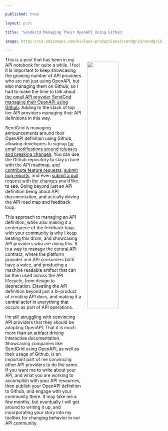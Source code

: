 ---
published: true
layout: post
title: 'SendGrid Managing Their OpenAPI Using Github'
image: https://s3.amazonaws.com/kinlane-productions2/sendgrid/sendgrid-github-screenshot.png
---

<p><img src="https://s3.amazonaws.com/kinlane-productions2/sendgrid/sendgrid-github-screenshot.png" width="45%" align="right" style="padding: 15px;" />
<p>This is a post that has been in my API notebook for quite a while. I feel it is important to keep showcasing the growing number of API providers who are not just using OpenAPI, but also managing them on Github, so I had to make the time to talk about <a href="https://github.com/sendgrid/sendgrid-oai">the email API provider SendGrid managing their OpenAPI using Github</a>. Adding to the stack of top tier API providers managing their API definitions in this way.

<p>SendGrid is managing announcements around their OpenAPI definition using Github, allowing developers to signup <a href="https://dx.sendgrid.com/newsletter/oai">for email notifications around releases and breaking changes</a>. You can use the Github repository to stay in tune with the API roadmap, and <a href="https://github.com/sendgrid/sendgrid-oai/blob/master/CONTRIBUTING.md#feature-request">contribute feature requests</a>, <a href="https://github.com/sendgrid/sendgrid-oai/blob/master/CONTRIBUTING.md#submit-a-bug-report">submit bug reports</a>, and even <a href="https://github.com/sendgrid/sendgrid-oai/blob/master/CONTRIBUTING.md#cla">submit a pull request with the changes</a> you’d like to see. Going beyond just an API definition being about API documentation, and actually driving the API road map and feedback loop.

<p>This approach to managing an API definition, while also making it a centerpiece of the feedback loop with your community is why I keep beating this drum, and showcasing API providers who are doing this. It is a way to manage the central API contract, where the platform provider and API consumers both have a voice, and producing a machine readable artifact that can be then used across the API lifecycle, from design to deprecation. Elevating the API definition beyond just a bi-product of creating API docs, and making it a central actor in everything that occurs as part of API operations.

<p>I’m still struggling with convincing API providers that they should be adopting OpenAPI. That it is much more than an artifact driving interactive documentation. Showcasing companies like SendGrid using OpenAPI, as well as their usage of Github, is an important part of me convincing other API providers to do the same. If you want me to write about your API, and what you are working to accomplish with your API resources, then publish your OpenAPI definition to Github, and engage with your community there. It may take me a few months, but eventually I will get around to writing it up, and incorporating your story into my toolbox for changing behavior in our API community.


